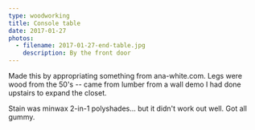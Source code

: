 ```yaml
---
type: woodworking
title: Console table
date: 2017-01-27
photos:
  - filename: 2017-01-27-end-table.jpg
    description: By the front door
---
```


Made this by appropriating something from ana-white.com. Legs were wood from the
50's -- came from lumber from a wall demo I had done upstairs to expand the
closet.

Stain was minwax 2-in-1 polyshades... but it didn't work out well. Got all gummy.
